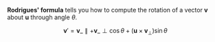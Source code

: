**Rodrigues' formula** tells you how to compute the rotation of a vector $\mathbf{v}$ about $\mathbf{u}$ through angle $\theta$.

$$
\mathbf{v}' = \mathbf{v}\_\parallel + \mathbf{v}\_\perp\cos\theta + (\mathbf{u} \times \mathbf{v}_\perp)\sin\theta
$$